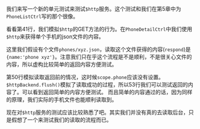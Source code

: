 我们来写一个新的单元测试来测试```$http```服务。这个测试和我们在第5章中为```PhoneListCtrl```写的那个很像。

看看第41行，我们模拟```$http```的GET方法的行为。在```PhoneDetailCtrl```中我们使用```$http```来获得单个手机的json文件的内容。

这里我们假设有个文件```phones/xyz.json```，读取这个文件获得的内容(```respond```)是```{name:'phone xyz'}```。注意我们只在乎这个流程是不是顺利，不是很关心文件的内容，所以虚构比较简单的返回内容方便测试。

第50行模拟读取返回前的情况，这时候```scope.phone```应该没有设置。```$httpBackend.flush()```模拟了读取成功的过程，所以53行我们可以测试返回的内容了。可以看到返回简单的内容方便测试。
而且简单的内容通过的话，因为同样的原理，我们实际的手机文件也能顺利读取到。

现在对```$http```服务的测试应该比较熟悉了吧。其实我们并没有真的去读取后台，只是假想了一个来测试我们的读取的流程而已。